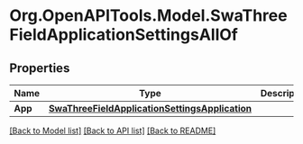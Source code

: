 # Org.OpenAPITools.Model.SwaThreeFieldApplicationSettingsAllOf

## Properties

Name | Type | Description | Notes
------------ | ------------- | ------------- | -------------
**App** | [**SwaThreeFieldApplicationSettingsApplication**](SwaThreeFieldApplicationSettingsApplication.md) |  | [optional] 

[[Back to Model list]](../README.md#documentation-for-models) [[Back to API list]](../README.md#documentation-for-api-endpoints) [[Back to README]](../README.md)

